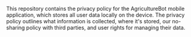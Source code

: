 This repository contains the privacy policy for the AgricultureBot mobile application, which stores all user data locally on the device.
The privacy policy outlines what information is collected, where it's stored, our no-sharing policy with third parties, and user rights for managing their data. 
